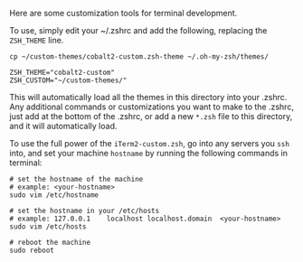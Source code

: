 Here are some customization tools for terminal development.

To use, simply edit your ~/.zshrc and add the following, replacing the ```ZSH_THEME``` line.

```
cp ~/custom-themes/cobalt2-custom.zsh-theme ~/.oh-my-zsh/themes/

ZSH_THEME="cobalt2-custom"
ZSH_CUSTOM="~/custom-themes/"
```

This will automatically load all the themes in this directory into your .zshrc. Any
additional commands or customizations you want to make to the .zshrc, just add at the bottom
of the .zshrc, or add a new ```*.zsh``` file to this directory, and it will automatically load.

To use the full power of the ```iTerm2-custom.zsh```, go into any servers you ```ssh``` into, and
set your machine ```hostname``` by running the following commands in terminal:

```
# set the hostname of the machine
# example: <your-hostname>
sudo vim /etc/hostname
```
```
# set the hostname in your /etc/hosts
# example: 127.0.0.1    localhost localhost.domain  <your-hostname>
sudo vim /etc/hosts
```
```
# reboot the machine
sudo reboot
```